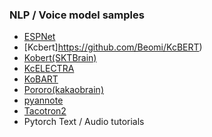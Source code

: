 ### NLP / Voice model samples  

- [ESPNet](https://github.com/espnet/espnet)  
- [Kcbert]https://github.com/Beomi/KcBERT)
- [Kobert(SKTBrain)](https://github.com/SKTBrain/KoBERT)
- [KcELECTRA](https://github.com/Beomi/KcELECTRA)
- [KoBART](https://github.com/SKT-AI/KoBART)
- [Pororo(kakaobrain)](https://github.com/kakaobrain/pororo)    
- [pyannote](https://github.com/pyannote)
- [Tacotron2](https://pytorch.org/hub/nvidia_deeplearningexamples_tacotron2/)
- Pytorch Text / Audio tutorials
